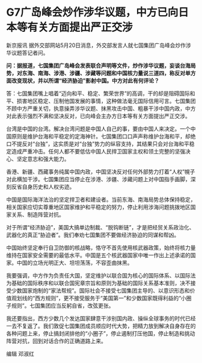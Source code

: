 # G7广岛峰会炒作涉华议题，中方已向日本等有关方面提出严正交涉

新京报讯 据外交部网站5月20日消息，外交部发言人就七国集团广岛峰会炒作涉华议题答记者问。

**问：据报道，七国集团广岛峰会发表联合声明等文件，炒作涉华议题，妄谈台海局势，对东海、南海、涉港、涉疆、涉藏等问题和中国核力量说三道四，称反对单方面改变现状，并以所谓“经济胁迫”影射中国。中方对此有何评论？**

答：七国集团嘴上唱着“迈向和平、稳定、繁荣世界”的高调，干的却是阻碍国际和平、损害地区稳定、压制他国发展的事情，这种做法毫无国际信用可言。七国集团不顾中方严重关切，执意操弄涉华议题、抹黑攻击中国、粗暴干涉中国内政，中方对此表示强烈不满和坚决反对，已向峰会主办方日本等有关方面提出严正交涉。

台湾是中国的台湾。解决台湾问题是中国人自己的事，要由中国人来决定。一个中国原则是维护台海和平稳定的定海神针。七国集团口口声声称维护台海和平，却绝口不提反对“台独”，这实质是对“台独”势力的纵容支持，其结果只会对台海和平稳定造成严重冲击。任何人都不要低估中国人民捍卫国家主权和领土完整的坚强决心、坚定意志和强大能力。

香港、新疆、西藏事务纯属中国内政，中国坚决反对任何外部势力打着“人权”幌子对此横加干涉。七国集团应当停止在涉港、涉疆、涉藏问题上对中国指手画脚，深刻反省自身历史和人权劣迹。

中国是国际海洋法治的坚定捍卫者和建设者。当前东海、南海局势总体保持稳定，相关国家应切实尊重地区国家维护和平稳定的努力，停止利用涉海问题挑拨地区国家关系、制造阵营对抗。

对于所谓“经济胁迫”，美国大搞单边制裁、“脱钩断链”，才是把经贸关系政治化、武器化的真正“胁迫者”。我们奉劝七国集团不要做经济胁迫的同谋和帮凶。

中国始终坚定奉行自卫防御的核战略，恪守不首先使用核武器政策，始终将核力量维持在国家安全需要的最低水平。中国是五个核武器国家中唯一作出上述承诺的国家。中国的立场光明正大、坦坦荡荡，不容歪曲抹黑。

我要强调，中方作为负责任大国，坚定维护以联合国为核心的国际体系、以国际法为基础的国际秩序和以联合国宪章宗旨和原则为基础的国际关系基本准则，决不接受少数国家炮制的“家法帮规”。国际社会不接受七国集团主导的、以意识形态和价值观划线的“西方规则”，更不接受服务于“美国第一”和少数国家既得利益的“小圈子规则”。七国集团应当反躬自省，改弦更张。

我还要指出，西方少数几个发达国家肆意干涉别国内政、操纵全球事务的时代已经一去不复返了。我们敦促七国集团成员顺应时代大势，把精力放到解决自身存在的各种问题上来，停止搞封闭排他的“小圈子”，停止遏制打压他国，停止制造和挑动阵营对抗，回到对话合作的正确道路上来。

编辑 邓淑红

